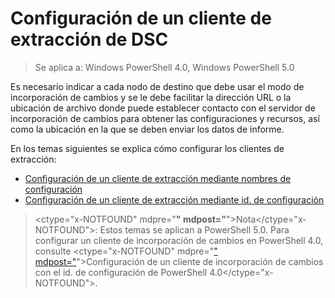 # Configuración de un cliente de extracción de DSC

> Se aplica a: Windows PowerShell 4.0, Windows PowerShell 5.0

Es necesario indicar a cada nodo de destino que debe usar el modo de incorporación de cambios y se le debe facilitar la dirección URL o la ubicación de archivo donde puede establecer contacto con el servidor de incorporación de cambios para obtener las configuraciones y recursos, así como la ubicación en la que se deben enviar los datos de informe.


En los temas siguientes se explica cómo configurar los clientes de extracción:

* [Configuración de un cliente de extracción mediante nombres de configuración](pullClientConfigNames.md)
* [Configuración de un cliente de extracción mediante id. de configuración](pullClientConfigID.md)

> <ctype="x-NOTFOUND" mdpre="**" mdpost="**">Nota</ctype="x-NOTFOUND">: Estos temas se aplican a PowerShell 5.0. Para configurar un cliente de incorporación de cambios en PowerShell 4.0, consulte <ctype="x-NOTFOUND" mdpre="[" mdpost="](pullClientConfigID4.md)">Configuración de un cliente de incorporación de cambios con el id. de configuración de PowerShell 4.0</ctype="x-NOTFOUND">.


<!--HONumber=Mar16_HO4-->


